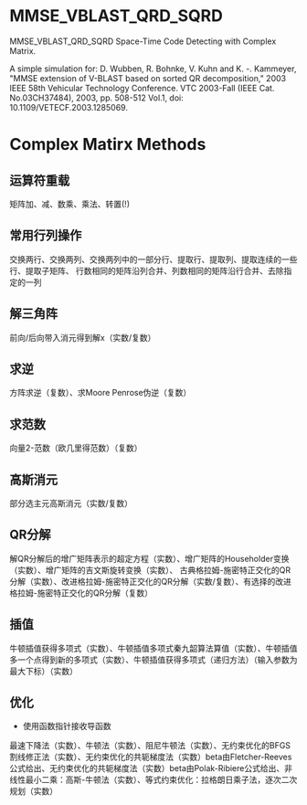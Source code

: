 # MMSE_VBLAST_QRD_SQRD
MMSE_VBLAST_QRD_SQRD Space-Time Code Detecting with Complex Matrix.

A simple simulation for:
D. Wubben, R. Bohnke, V. Kuhn and K. -. Kammeyer, "MMSE extension of V-BLAST based on sorted QR decomposition," 2003 IEEE 58th Vehicular Technology Conference. VTC 2003-Fall (IEEE Cat. No.03CH37484), 2003, pp. 508-512 Vol.1, doi: 10.1109/VETECF.2003.1285069.

# Complex Matirx Methods

## 运算符重载

矩阵加、减、数乘、乘法、转置(!)

## 常用行列操作

交换两行、交换两列、交换两列中的一部分行、提取行、提取列、提取连续的一些行、提取子矩阵、
行数相同的矩阵沿列合并、列数相同的矩阵沿行合并、去除指定的一列

## 解三角阵

前向/后向带入消元得到解x（实数/复数）

## 求逆

方阵求逆（复数）、求Moore Penrose伪逆（复数）

## 求范数

向量2-范数（欧几里得范数）（复数）

## 高斯消元

部分选主元高斯消元（实数/复数）

## QR分解

解QR分解后的增广矩阵表示的超定方程（实数）、增广矩阵的Householder变换（实数）、增广矩阵的吉文斯旋转变换（实数）、
古典格拉姆-施密特正交化的QR分解（实数）、改进格拉姆-施密特正交化的QR分解（实数/复数）、有选择的改进格拉姆-施密特正交化的QR分解（复数）

## 插值

牛顿插值获得多项式（实数）、牛顿插值多项式秦九韶算法算值（实数）、牛顿插值多一个点得到新的多项式（实数）、牛顿插值获得多项式（递归方法）（输入参数为最大下标）（实数）

## 优化

* 使用函数指针接收导函数

最速下降法（实数）、牛顿法（实数）、阻尼牛顿法（实数）、无约束优化的BFGS割线修正法（实数）、无约束优化的共轭梯度法（实数）beta由Fletcher-Reeves公式给出、无约束优化的共轭梯度法（实数）beta由Polak-Ribiere公式给出、非线性最小二乘：高斯-牛顿法（实数）、等式约束优化：拉格朗日乘子法，逐次二次规划（实数）
